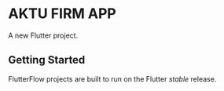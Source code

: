 # AKTU FIRM APP

A new Flutter project.

## Getting Started

FlutterFlow projects are built to run on the Flutter _stable_ release.

